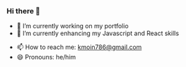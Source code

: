 ### Hi there 👋

<!--
**moinkhanif/moinkhanif** is a ✨ _special_ ✨ repository because its `README.md` (this file) appears on your GitHub profile.

Here are some ideas to get you started:
-->

- 🔭 I’m currently working on my portfolio
- 🌱 I’m currently enhancing my Javascript and React skills
<!-- - 👯 I’m looking to collaborate on ... -->
<!-- - 🤔 I’m looking for help with ... -->
<!-- - 💬 Ask me about ... -->
- 📫 How to reach me: [kmoin786@gmail.com](mailto:kmoin786@gmail.com)
- 😄 Pronouns: he/him
<!-- - ⚡ Fun fact: ... -->
